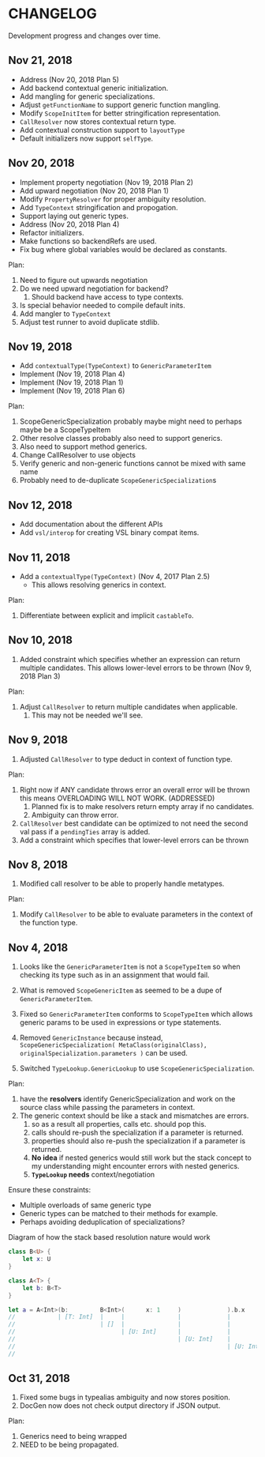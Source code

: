 # CHANGELOG
Development progress and changes over time.

## Nov 21, 2018
 - Address (Nov 20, 2018 Plan 5)
 - Add backend contextual generic initialization.
 - Add mangling for generic specializations.
 - Adjust `getFunctionName` to support generic function mangling.
 - Modify `ScopeInitItem` for better stringification representation.
 - `CallResolver` now stores contextual return type.
 - Add contextual construction support to `layoutType`
 - Default initializers now support `selfType`.

## Nov 20, 2018
 - Implement property negotiation (Nov 19, 2018 Plan 2)
 - Add upward negotiation (Nov 20, 2018 Plan 1)
 - Modify `PropertyResolver` for proper ambiguity resolution.
 - Add `TypeContext` stringification and propogation.
 - Support laying out generic types.
 - Address (Nov 20, 2018 Plan 4)
 - Refactor initializers.
 - Make functions so backendRefs are used.
 - Fix bug where global variables would be declared as constants.

Plan:
 1. Need to figure out upwards negotiation
 2. Do we need upward negotiation for backend?
    1. Should backend have access to type contexts.
 3. Is special behavior needed to compile default inits.
 4. Add mangler to `TypeContext`
 5. Adjust test runner to avoid duplicate stdlib.

## Nov 19, 2018
 - Add `contextualType(TypeContext)` to `GenericParameterItem`
 - Implement (Nov 19, 2018 Plan 4)
 - Implement (Nov 19, 2018 Plan 1)
 - Implement (Nov 19, 2018 Plan 6)

Plan:
 1. ScopeGenericSpecialization probably maybe might need to perhaps maybe be a
    ScopeTypeItem
 2. Other resolve classes probably also need to support generics.
 3. Also need to support method generics.
 4. Change CallResolver to use objects
 5. Verify generic and non-generic functions cannot be mixed with same name
 6. Probably need to de-duplicate `ScopeGenericSpecialization`s

## Nov 12, 2018
 - Add documentation about the different APIs
 - Add `vsl/interop` for creating VSL binary compat items.

## Nov 11, 2018
 - Add a `contextualType(TypeContext)` (Nov 4, 2017 Plan 2.5)
    - This allows resolving generics in context.

Plan:
 1. Differentiate between explicit and implicit `castableTo`.

## Nov 10, 2018
 1. Added constraint which specifies whether an expression can return multiple
    candidates. This allows lower-level errors to be thrown (Nov 9, 2018 Plan 3)

Plan:
 1. Adjust `CallResolver` to return multiple candidates when applicable.
    1. This may not be needed we'll see.

## Nov 9, 2018
 1. Adjusted `CallResolver` to type deduct in context of function type.

Plan:
 1. Right now if ANY candidate throws error an overall error will be thrown this
   means OVERLOADING WILL NOT WORK. (ADDRESSED)
    1. Planned fix is to make resolvers return empty array if no candidates.
    2. Ambiguity can throw error.
 2. `CallResolver` best candidate can be optimized to not need the second val pass
   if a `pendingTies` array is added.
 3. Add a constraint which specifies that lower-level errors can be thrown

## Nov 8, 2018
 1. Modified call resolver to be able to properly handle metatypes.

Plan:
 1. Modify `CallResolver` to be able to evaluate parameters in the context of the
    function type.

## Nov 4, 2018
 1. Looks like the `GenericParameterItem` is not a `ScopeTypeItem` so when checking
its type such as in an assignment that would fail.

 2. What is removed `ScopeGenericItem` as seemed to be a dupe of `GenericParameterItem`.

 3. Fixed so `GenericParameterItem` conforms to `ScopeTypeItem` which allows generic
params to be used in expressions or type statements.

 4. Removed `GenericInstance` because instead, `ScopeGenericSpecialization( MetaClass(originalClass), originalSpecialization.parameters )` can be used.

 5. Switched `TypeLookup.GenericLookup` to use `ScopeGenericSpecialization`.

Plan:
 1. have the **resolvers** identify GenericSpecialization and work on the source class
   while passing the parameters in context.
 2. The generic context should be like a stack and mismatches are errors.
    1. so as a result all properties, calls etc. should pop this.
    2. calls should re-push the specialization if a parameter is returned.
    3. properties should also re-push the specialization if a parameter is returned.
    4. **No idea** if nested generics would still work but the stack concept to
      my understanding might encounter errors with nested generics.
    5. **`TypeLookup` needs** context/negotiation

Ensure these constraints:
 - Multiple overloads of same generic type
 - Generic types can be matched to their methods for example.
 - Perhaps avoiding deduplication of specializations?

Diagram of how the stack based resolution nature would work

```swift
class B<U> {
    let x: U
}

class A<T> {
    let b: B<T>
}

let a = A<Int>(b:         B<Int>(      x: 1     )             ).b.x
//            | [T: Int]  |     |               |             |       
//                        | []  |               |             |
//                              | [U: Int]      |             |
//                                              | [U: Int]    |
//                                                            | [U: Int T: Int]
//                                                      
```

## Oct 31, 2018
 1. Fixed some bugs in typealias ambiguity and now stores position.
 2. DocGen now does not check output directory if JSON output.

Plan:
  1. Generics need to being wrapped
  2. NEED to be being propagated.
